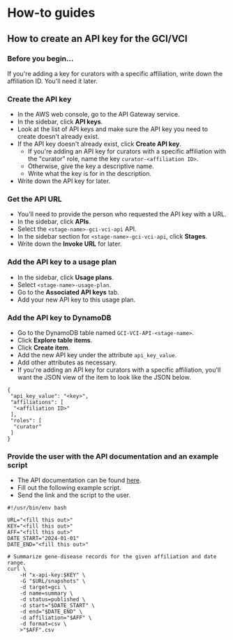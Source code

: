 # How-to guides

## How to create an API key for the GCI/VCI

### Before you begin...

If you're adding a key for curators with a specific affiliation, write down the
affiliation ID. You'll need it later.

### Create the API key

- In the AWS web console, go to the API Gateway service.
- In the sidebar, click **API keys**.
- Look at the list of API keys and make sure the API key you need to create
  doesn't already exist.
- If the API key doesn't already exist, click **Create API key**.
  - If you're adding an API key for curators with a specific affiliation with
    the "curator" role, name the key `curator-<affiliation ID>`.
  - Otherwise, give the key a descriptive name.
  - Write what the key is for in the description.
- Write down the API key for later.

### Get the API URL

- You'll need to provide the person who requested the API key with a URL.
- In the sidebar, click **APIs**.
- Select the `<stage-name>-gci-vci-api` API.
- In the sidebar section for `<stage-name>-gci-vci-api`, click **Stages**.
- Write down the **Invoke URL** for later.

### Add the API key to a usage plan

- In the sidebar, click **Usage plans**.
- Select `<stage-name>-usage-plan`.
- Go to the **Associated API keys** tab.
- Add your new API key to this usage plan.

### Add the API key to DynamoDB

- Go to the DynamoDB table named `GCI-VCI-API-<stage-name>`.
- Click **Explore table items**.
- Click **Create item**.
- Add the new API key under the attribute `api_key_value`.
- Add other attributes as necessary.
- If you're adding an API key for curators with a specific affiliation, you'll
  want the JSON view of the item to look like the JSON below.

```
{
 "api_key_value": "<key>",
 "affiliations": [
  "<affiliation ID>"
 ],
 "roles": [
  "curator"
 ]
}
```

### Provide the user with the API documentation and an example script

- The API documentation can be found [here](https://vci-gci-docs.clinicalgenome.org/vci-gci-docs/gci-help/gci-api).
- Fill out the following example script.
- Send the link and the script to the user.

```
#!/usr/bin/env bash

URL="<fill this out>"
KEY="<fill this out>"
AFF="<fill this out>"
DATE_START="2024-01-01"
DATE_END="<fill this out>"

# Summarize gene-disease records for the given affiliation and date range.
curl \
    -H "x-api-key:$KEY" \
    -G "$URL/snapshots" \
    -d target=gci \
    -d name=summary \
    -d status=published \
    -d start="$DATE_START" \
    -d end="$DATE_END" \
    -d affiliation="$AFF" \
    -d format=csv \
    >"$AFF".csv
```
